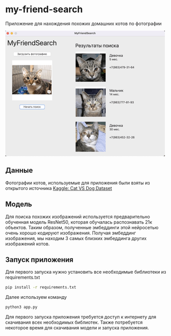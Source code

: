 # my-friend-search

Приложение для нахождения похожих домашних котов по фотографии

![Alt text](example.png)

## Данные 

Фотографии котов, используемые для приложения были взяты из открытого источника [Kaggle: Cat VS Dog Dataset](https://www.kaggle.com/datasets/karakaggle/kaggle-cat-vs-dog-dataset)

## Модель

Для поиска похожих изображений используется предварительно обученная модель ResNet50, которая обучалась распознавать 21к объектов. 
Таким образом, полученные эмбеддинги этой нейросетью очень хорошо кодируют изображения. Получая эмбеддинг изображения, мы находим 3 самых близких эмбеддинга других изображений котов. 

## Запуск приложения

Для первого запуска нужно установить все необходимые библиотеки из requirements.txt

```.bash
pip install -r requirements.txt
```
Далее используем команду 

```.bash
python3 app.py
```

Для первого запуска приложения требуется доступ к интернету для скачивания всех необходимых библиотек. 
Также потребуется некоторое время для скачивания модели и запуска приложения. 

